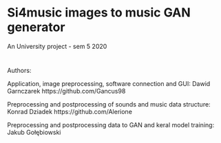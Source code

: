 <h1> Si4music images to music GAN generator </h1>
An University project - sem 5 2020

#
Authors:

<p></p>
Application, image preprocessing, software connection and GUI: Dawid Garnczarek https://github.com/Gancus98

<p></p>
Preprocessing and postprocessing of sounds and music data structure: Konrad Dziadek https://github.com/Alerione

<p></p>
Preprocessing and postprocessing data to GAN and keral model training: Jakub Gołębiowski
